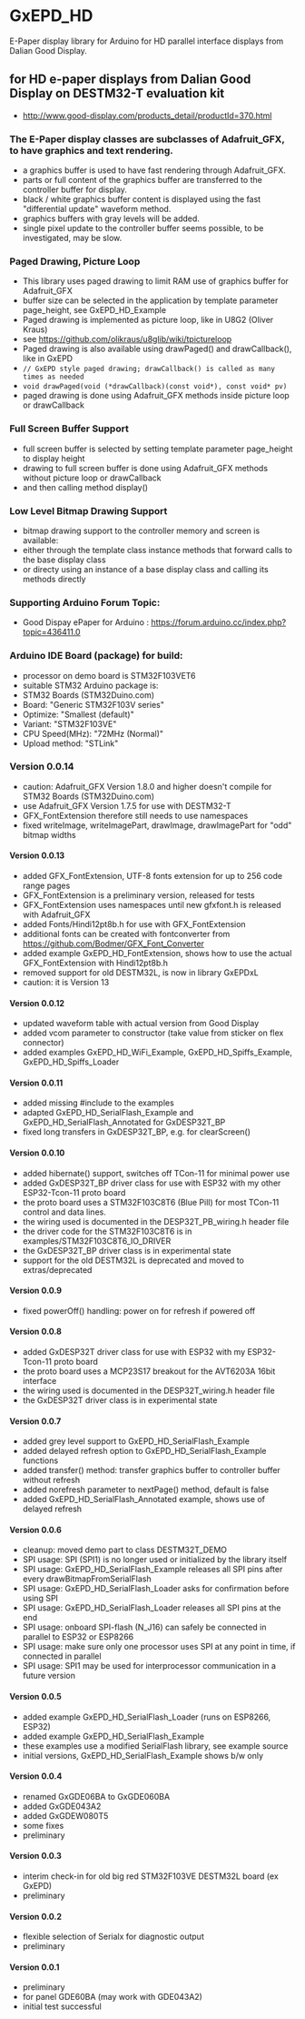 # GxEPD_HD
E-Paper display library for Arduino for HD parallel interface displays from Dalian Good Display.

## for HD e-paper displays from Dalian Good Display on DESTM32-T evaluation kit
- http://www.good-display.com/products_detail/productId=370.html

### The E-Paper display classes are subclasses of Adafruit_GFX, to have graphics and text rendering.
- a graphics buffer is used to have fast rendering through Adafruit_GFX.
- parts or full content of the graphics buffer are transferred to the controller buffer for display.
- black / white graphics buffer content is displayed using the fast "differential update" waveform method.
- graphics buffers with gray levels will be added.
- single pixel update to the controller buffer seems possible, to be investigated, may be slow.

### Paged Drawing, Picture Loop
- This library uses paged drawing to limit RAM use of graphics buffer for Adafruit_GFX
- buffer size can be selected in the application by template parameter page_height, see GxEPD_HD_Example
- Paged drawing is implemented as picture loop, like in U8G2 (Oliver Kraus)
- see https://github.com/olikraus/u8glib/wiki/tpictureloop
- Paged drawing is also available using drawPaged() and drawCallback(), like in GxEPD
- ` // GxEPD style paged drawing; drawCallback() is called as many times as needed `
- ` void drawPaged(void (*drawCallback)(const void*), const void* pv) `
- paged drawing is done using Adafruit_GFX methods inside picture loop or drawCallback

### Full Screen Buffer Support
- full screen buffer is selected by setting template parameter page_height to display height
- drawing to full screen buffer is done using Adafruit_GFX methods without picture loop or drawCallback
- and then calling method display()

### Low Level Bitmap Drawing Support
- bitmap drawing support to the controller memory and screen is available:
- either through the template class instance methods that forward calls to the base display class
- or directy using an instance of a base display class and calling its methods directly

### Supporting Arduino Forum Topic:

- Good Dispay ePaper for Arduino : https://forum.arduino.cc/index.php?topic=436411.0

### Arduino IDE Board (package) for build:
- processor on demo board is STM32F103VET6
- suitable STM32 Arduino package is:
- STM32 Boards (STM32Duino.com)
- Board: "Generic STM32F103V series"
- Optimize: "Smallest (default)"
- Variant: "STM32F103VE"
- CPU Speed(MHz): "72MHz (Normal)"
- Upload method: "STLink"

### Version 0.0.14
- caution: Adafruit_GFX Version 1.8.0 and higher doesn't compile for STM32 Boards (STM32Duino.com)
- use Adafruit_GFX Version 1.7.5 for use with DESTM32-T
- GFX_FontExtension therefore still needs to use namespaces
- fixed writeImage, writeImagePart, drawImage, drawImagePart for "odd" bitmap widths
#### Version 0.0.13
- added GFX_FontExtension, UTF-8 fonts extension for up to 256 code range pages
- GFX_FontExtension is a preliminary version, released for tests
- GFX_FontExtension uses namespaces until new gfxfont.h is released with Adafruit_GFX
- added Fonts/Hindi12pt8b.h for use with GFX_FontExtension
- additional fonts can be created with fontconverter from https://github.com/Bodmer/GFX_Font_Converter
- added example GxEPD_HD_FontExtension, shows how to use the actual GFX_FontExtension with Hindi12pt8b.h
- removed support for old DESTM32L, is now in library GxEPDxL
- caution: it is Version 13
#### Version 0.0.12
- updated waveform table with actual version from Good Display
- added vcom parameter to constructor (take value from sticker on flex connector)
- added examples GxEPD_HD_WiFi_Example, GxEPD_HD_Spiffs_Example, GxEPD_HD_Spiffs_Loader
#### Version 0.0.11
- added missing #include to the examples
- adapted GxEPD_HD_SerialFlash_Example and GxEPD_HD_SerialFlash_Annotated for GxDESP32T_BP
- fixed long transfers in GxDESP32T_BP, e.g. for clearScreen()
#### Version 0.0.10
- added hibernate() support, switches off TCon-11 for minimal power use
- added GxDESP32T_BP driver class for use with ESP32 with my other ESP32-Tcon-11 proto board
- the proto board uses a STM32F103C8T6 (Blue Pill) for most TCon-11 control and data lines.
- the wiring used is documented in the DESP32T_PB_wiring.h header file
- the driver code for the STM32F103C8T6 is in examples/STM32F103C8T6_IO_DRIVER
- the GxDESP32T_BP driver class is in experimental state
- support for the old DESTM32L is deprecated and moved to extras/deprecated
#### Version 0.0.9
- fixed powerOff() handling: power on for refresh if powered off
#### Version 0.0.8
- added GxDESP32T driver class for use with ESP32 with my ESP32-Tcon-11 proto board
- the proto board uses a MCP23S17 breakout for the AVT6203A 16bit interface
- the wiring used is documented in the DESP32T_wiring.h header file
- the GxDESP32T driver class is in experimental state
#### Version 0.0.7
- added grey level support to GxEPD_HD_SerialFlash_Example
- added delayed refresh option to GxEPD_HD_SerialFlash_Example functions
- added transfer() method: transfer graphics buffer to controller buffer without refresh
- added norefresh parameter to nextPage() method, default is false
- added GxEPD_HD_SerialFlash_Annotated example, shows use of delayed refresh
#### Version 0.0.6
- cleanup: moved demo part to class DESTM32T_DEMO
- SPI usage: SPI (SPI1) is no longer used or initialized by the library itself
- SPI usage: GxEPD_HD_SerialFlash_Example releases all SPI pins after every drawBitmapFromSerialFlash
- SPI usage: GxEPD_HD_SerialFlash_Loader asks for confirmation before using SPI
- SPI usage: GxEPD_HD_SerialFlash_Loader releases all SPI pins at the end
- SPI usage: onboard SPI-flash (N_J16) can safely be connected in parallel to ESP32 or ESP8266
- SPI usage: make sure only one processor uses SPI at any point in time, if connected in parallel
- SPI usage: SPI1 may be used for interprocessor communication in a future version
#### Version 0.0.5
- added example GxEPD_HD_SerialFlash_Loader (runs on ESP8266, ESP32)
- added example GxEPD_HD_SerialFlash_Example
- these examples use a modified SerialFlash library, see example source
- initial versions, GxEPD_HD_SerialFlash_Example shows b/w only
#### Version 0.0.4
- renamed GxGDE06BA to GxGDE060BA
- added GxGDE043A2
- added GxGDEW080T5
- some fixes
- preliminary
#### Version 0.0.3
- interim check-in for old big red STM32F103VE DESTM32L board (ex GxEPD)
- preliminary
#### Version 0.0.2
- flexible selection of Serialx for diagnostic output
- preliminary
#### Version 0.0.1
- preliminary
- for panel GDE60BA (may work with GDE043A2)
- initial test successful
